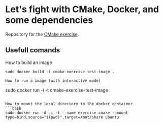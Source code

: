 # Let's fight with CMake, Docker, and some dependencies

Repository for the [CMake exercise](https://github.com/Simulation-Software-Engineering/Lecture-Material/blob/main/building-and-packaging/material/exercise_cmake_text.md).

## Usefull comands

How to build an image
```
sudo docker build -t cmake-exercise-test-image .

How to run a image (with interactive mode)
```
sudo docker run -i -t cmake-exercise-test-image
```

How to mount the local directory to the docker container
```bash
sudo docker run -d -i -t --name exercise-cmake --mount type=bind,source="$(pwd)",target=/mnt/share ubuntu
```